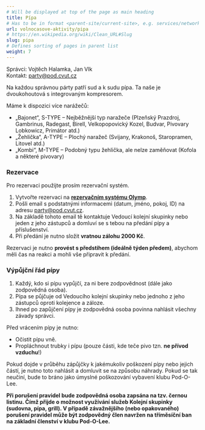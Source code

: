 ```yaml
---
# Will be displayed at top of the page as main heading
title: Pípa
# Has to be in format <parent-site/current-site>, e.g. services/network (notice missing slash at the beginning)
url: volnocasove-aktivity/pipa
# https://en.wikipedia.org/wiki/Clean_URL#Slug
slug: pipa
# Defines sorting of pages in parent list
weight: 7
---
```


Správci: Vojtěch Halamka, Jan Vlk  
Kontakt: <party@pod.cvut.cz>

Na každou správnou párty patří sud a k sudu pípa. Ta naše je dvoukohoutová s integrovaným kompresorem.

Máme k dispozici více narážečů:

- „Bajonet“, S-TYPE – Nejběžnější typ naražeče (Plzeňský Prazdroj, Gambrinus, Radegast, Birell, Velkopopovický Kozel, Budvar, Pivovary Lobkowicz, Primátor atd.)
- „Žehlička“, A-TYPE – Plochý naražeč (Svijany, Krakonoš, Staropramen, Litovel atd.)
- „Kombi“, M-TYPE – Podobný typu žehlička, ale nelze zaměňovat (Kofola a některé pivovary)

### Rezervace

Pro rezervaci použijte prosím rezervační systém.

1. Vytvořte rezervaci na [**rezervačním systému Olymp**](https://olymp.pod.cvut.cz/reservations).
2. Pošli email s podstatnými informacemi (datum, jméno, pokoj, ID) na adresu <party@pod.cvut.cz>.
3. Na základě tohoto email tě kontaktuje Vedoucí kolejní skupinky nebo jeden z jeho zástupců a domluví se s tebou na předání pípy a příslušenství.
4. Při předání je nutno složit **vratnou zálohu 2000 Kč**.

Rezervaci je nutno **provést s předstihem (ideálně týden předem)**, abychom měli čas na reakci a mohli vše připravit k předání.

### Výpůjční řád pípy

1. Každý, kdo si pípu vypůjčí, za ni bere zodpovědnost (dále jako zodpovědná osoba).
2. Pípa se půjčuje od Vedoucího kolejní skupinky nebo jednoho z jeho zástupců oproti kolejence a záloze.
3. Ihned po zapůjčení pípy je zodpovědná osoba povinna nahlásit všechny závady správci.

Před vrácením pípy je nutno:

- Očistit pípu vně.
- Propláchnout trubky i pípu (pouze části, kde teče pivo tzn. **ne přívod vzduchu**!)

Pokud dojde v průběhu zápůjčky k jakémukoliv poškození pípy nebo jejich částí, je nutno toto nahlásit a domluvit se na způsobu náhrady. Pokud se tak neučiní, bude to bráno jako úmyslné poškozování vybavení klubu Pod-O-Lee.

**Při porušení pravidel bude zodpovědná osoba zapsána na tzv. černou listinu. Čímž přijde o možnost využívání služeb Kolejní skupinky (sudovna, pípa, grill). V případě závažnějšího (nebo opakovaného) porušení pravidel může být zodpovědný člen navržen na tříměsíční ban na základní členství v klubu Pod-O-Lee.**
